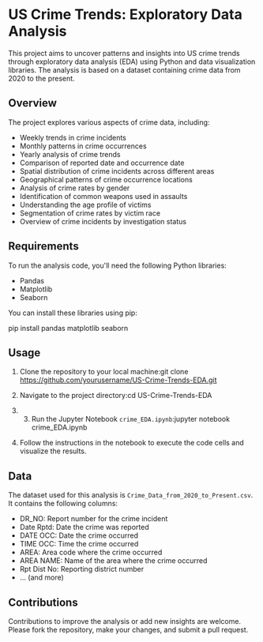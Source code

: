 # US Crime Trends: Exploratory Data Analysis

This project aims to uncover patterns and insights into US crime trends through exploratory data analysis (EDA) using Python and data visualization libraries. The analysis is based on a dataset containing crime data from 2020 to the present.

## Overview

The project explores various aspects of crime data, including:

- Weekly trends in crime incidents
- Monthly patterns in crime occurrences
- Yearly analysis of crime trends
- Comparison of reported date and occurrence date
- Spatial distribution of crime incidents across different areas
- Geographical patterns of crime occurrence locations
- Analysis of crime rates by gender
- Identification of common weapons used in assaults
- Understanding the age profile of victims
- Segmentation of crime rates by victim race
- Overview of crime incidents by investigation status

## Requirements

To run the analysis code, you'll need the following Python libraries:

- Pandas
- Matplotlib
- Seaborn

You can install these libraries using pip:

pip install pandas matplotlib seaborn


## Usage

1. Clone the repository to your local machine:git clone https://github.com/yourusername/US-Crime-Trends-EDA.git

2. Navigate to the project directory:cd US-Crime-Trends-EDA
3. 3. Run the Jupyter Notebook `crime_EDA.ipynb`:jupyter notebook crime_EDA.ipynb

4. Follow the instructions in the notebook to execute the code cells and visualize the results.

## Data

The dataset used for this analysis is `Crime_Data_from_2020_to_Present.csv`. It contains the following columns:

- DR_NO: Report number for the crime incident
- Date Rptd: Date the crime was reported
- DATE OCC: Date the crime occurred
- TIME OCC: Time the crime occurred
- AREA: Area code where the crime occurred
- AREA NAME: Name of the area where the crime occurred
- Rpt Dist No: Reporting district number
- ... (and more)

## Contributions

Contributions to improve the analysis or add new insights are welcome. Please fork the repository, make your changes, and submit a pull request.




